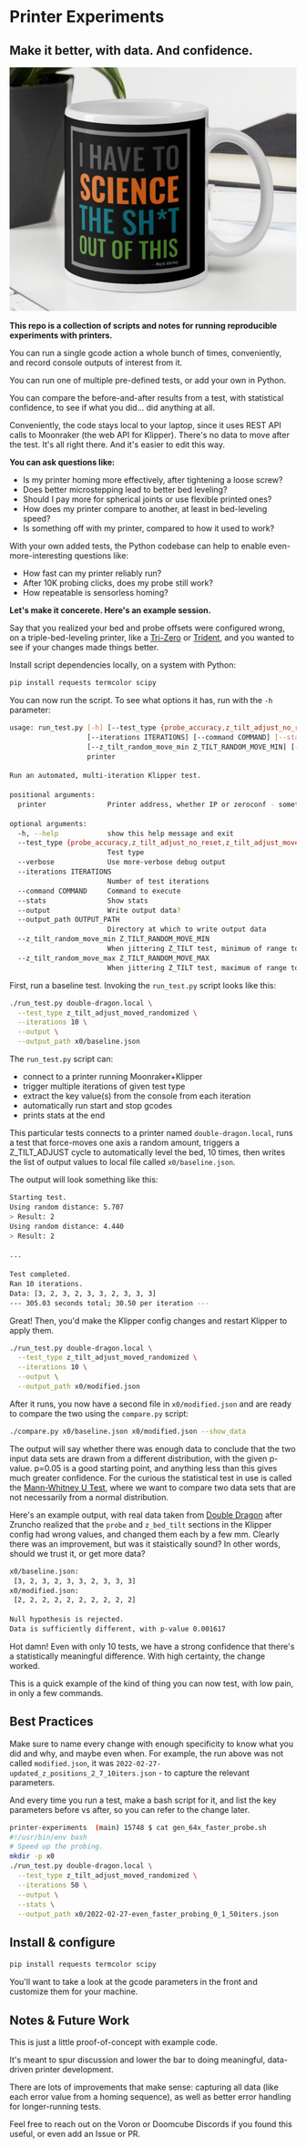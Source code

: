 # Printer Experiments

## Make it better, with data.  And confidence.

![Front](Images/i_have_to.png)

**This repo is a collection of scripts and notes for running reproducible experiments with printers.**

You can run a single gcode action a whole bunch of times, conveniently, and record console outputs of interest from it.

You can run one of multiple pre-defined tests, or add your own in Python.  

You can compare the before-and-after results from a test, with statistical confidence, to see if what you did... did anything at all.

Conveniently, the code stays local to your laptop, since it uses REST API calls to Moonraker (the web API for Klipper).  There's no data to move after the test.  It's all right there.  And it's easier to edit this way.

**You can ask questions like:**
* Is my printer homing more effectively, after tightening a loose screw?
* Does better microstepping lead to better bed leveling?
* Should I pay more for spherical joints or use flexible printed ones?
* How does my printer compare to another, at least in bed-leveling speed?
* Is something off with my printer, compared to how it used to work?

With your own added tests, the Python codebase can help to enable even-more-interesting questions like:
* How fast can my printer reliably run?
* After 10K probing clicks, does my probe still work?
* How repeatable is sensorless homing?

**Let's make it concerete. Here's an example session.**

Say that you realized your bed and probe offsets were configured wrong, on a triple-bed-leveling printer, like a [Tri-Zero](https://github.com/zruncho3d/tri-zero) or [Trident](https://vorondesign.com/voron_trident), and you wanted to see if your changes made things better.

Install script dependencies locally, on a system with Python:
```bash
pip install requests termcolor scipy
```

You can now run the script.  To see what options it has, run with the `-h` parameter:

```bash
usage: run_test.py [-h] [--test_type {probe_accuracy,z_tilt_adjust_no_reset,z_tilt_adjust_moved,z_tilt_adjust_moved_randomized}] [--verbose]
                   [--iterations ITERATIONS] [--command COMMAND] [--stats] [--output] [--output_path OUTPUT_PATH]
                   [--z_tilt_random_move_min Z_TILT_RANDOM_MOVE_MIN] [--z_tilt_random_move_max Z_TILT_RANDOM_MOVE_MAX]
                   printer

Run an automated, multi-iteration Klipper test.

positional arguments:
  printer               Printer address, whether IP or zeroconf - something like mainsailos.local

optional arguments:
  -h, --help            show this help message and exit
  --test_type {probe_accuracy,z_tilt_adjust_no_reset,z_tilt_adjust_moved,z_tilt_adjust_moved_randomized}
                        Test type
  --verbose             Use more-verbose debug output
  --iterations ITERATIONS
                        Number of test iterations
  --command COMMAND     Command to execute
  --stats               Show stats
  --output              Write output data?
  --output_path OUTPUT_PATH
                        Directory at which to write output data
  --z_tilt_random_move_min Z_TILT_RANDOM_MOVE_MIN
                        When jittering Z_TILT test, minimum of range to move
  --z_tilt_random_move_max Z_TILT_RANDOM_MOVE_MAX
                        When jittering Z_TILT test, maximum of range to move

```

First, run a baseline test.  Invoking the `run_test.py` script looks like this:

```bash
./run_test.py double-dragon.local \
  --test_type z_tilt_adjust_moved_randomized \
  --iterations 10 \
  --output \
  --output_path x0/baseline.json
```

The `run_test.py` script can:
* connect to a printer running Moonraker+Klipper
* trigger multiple iterations of given test type
* extract the key value(s) from the console from each iteration
* automatically run start and stop gcodes
* prints stats at the end

This particular tests connects to a printer named `double-dragon.local`, runs a test that force-moves one axis a random amount, triggers a Z_TILT_ADJUST cycle to automatically level the bed, 10 times, then writes the list of output values to local file called `x0/baseline.json`.

The output will look something like this:

```bash
Starting test.
Using random distance: 5.707
> Result: 2
Using random distance: 4.440
> Result: 2

...

Test completed.
Ran 10 iterations.
Data: [3, 2, 3, 2, 3, 3, 2, 3, 3, 3]
--- 305.03 seconds total; 30.50 per iteration ---
```

Great! Then, you'd make the Klipper config changes and restart Klipper to apply them.

```bash
./run_test.py double-dragon.local \
  --test_type z_tilt_adjust_moved_randomized \
  --iterations 10 \
  --output \
  --output_path x0/modified.json
```

After it runs, you now have a second file in `x0/modified.json` and are ready to compare the two using the `compare.py` script:

```bash
./compare.py x0/baseline.json x0/modified.json --show_data
```

The output will say whether there was enough data to conclude that the two input data sets are drawn from a different distribution, with the given p-value.  p=0.05 is a good starting point, and anything less than this gives much greater confidence.  For the curious the statistical test in use is called the [Mann-Whitney U Test](https://en.wikipedia.org/wiki/Mann%E2%80%93Whitney_U_test), where we want to compare two data sets that are not necessarily from a normal distribution.

Here's an example output, with real data taken from [Double Dragon]() after Zruncho realized that the `probe` and `z_bed_tilt` sections in the Klipper config had wrong values, and changed them each by a few mm.  Clearly there was an improvement, but was it staistically sound?  In other words, should we trust it, or get more data?

```bash
x0/baseline.json:
 [3, 2, 3, 2, 3, 3, 2, 3, 3, 3]
x0/modified.json:
 [2, 2, 2, 2, 2, 2, 2, 2, 2, 2]

Null hypothesis is rejected.
Data is sufficiently different, with p-value 0.001617
```

Hot damn!  Even with only 10 tests, we have a strong confidence that there's a statistically meaningful difference.  With high certainty, the change worked.

This is a quick example of the kind of thing you can now test, with low pain, in only a few commands.

## Best Practices

Make sure to name every change with enough specificity to know what you did and why, and maybe even when.  For example, the run above was not called `modified.json`, it was
`2022-02-27-updated_z_positions_2_7_10iters.json` - to capture the relevant parameters.

And every time you run a test, make a bash script for it, and list the key parameters before vs after, so you can refer to the change later.

```bash
printer-experiments  (main) 15748 $ cat gen_64x_faster_probe.sh
#!/usr/bin/env bash
# Speed up the probing.
mkdir -p x0
./run_test.py double-dragon.local \
  --test_type z_tilt_adjust_moved_randomized \
  --iterations 50 \
  --output \
  --stats \
  --output_path x0/2022-02-27-even_faster_probing_0_1_50iters.json
```

## Install & configure
```bash
pip install requests termcolor scipy
```

You'll want to take a look at the gcode parameters in the front and customize them for your machine.

## Notes & Future Work
This is just a little proof-of-concept with example code.

It's meant to spur discussion and lower the bar to doing meaningful, data-driven printer development.

There are lots of improvements that make sense: capturing all data (like each error value from a homing sequence), as well as better error handling for longer-running tests.

Feel free to reach out on the Voron or Doomcube Discords if you found this useful, or even add an Issue or PR.